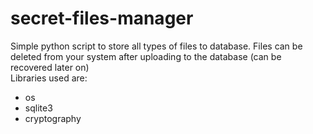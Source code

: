 # secret-files-manager
Simple python script to store all types of files to database. Files can be deleted from your system after uploading to the database (can be recovered later on)\
Libraries used are:<br/>
  - os
  - sqlite3
  - cryptography
